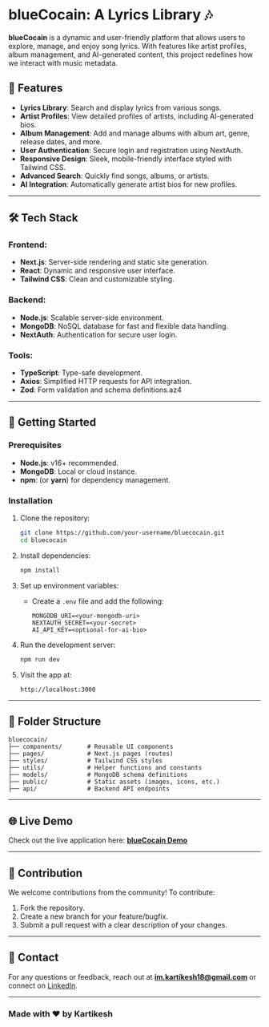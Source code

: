 # blueCocain: A Lyrics Library 🎶

**blueCocain** is a dynamic and user-friendly platform that allows users to explore, manage, and enjoy song lyrics. With features like artist profiles, album management, and AI-generated content, this project redefines how we interact with music metadata.

## 🚀 Features

- **Lyrics Library**: Search and display lyrics from various songs.
- **Artist Profiles**: View detailed profiles of artists, including AI-generated bios.
- **Album Management**: Add and manage albums with album art, genre, release dates, and more.
- **User Authentication**: Secure login and registration using NextAuth.
- **Responsive Design**: Sleek, mobile-friendly interface styled with Tailwind CSS.
- **Advanced Search**: Quickly find songs, albums, or artists.
- **AI Integration**: Automatically generate artist bios for new profiles.

---

## 🛠️ Tech Stack

### Frontend:
- **Next.js**: Server-side rendering and static site generation.
- **React**: Dynamic and responsive user interface.
- **Tailwind CSS**: Clean and customizable styling.

### Backend:
- **Node.js**: Scalable server-side environment.
- **MongoDB**: NoSQL database for fast and flexible data handling.
- **NextAuth**: Authentication for secure user login.

### Tools:
- **TypeScript**: Type-safe development.
- **Axios**: Simplified HTTP requests for API integration.
- **Zod**: Form validation and schema definitions.az4
---

## 🌟 Getting Started

### Prerequisites
- **Node.js**: v16+ recommended.
- **MongoDB**: Local or cloud instance.
- **npm**: (or **yarn**) for dependency management.


### Installation
1. Clone the repository:
   ```bash
   git clone https://github.com/your-username/bluecocain.git
   cd bluecocain
   ```
2. Install dependencies:
   ```bash
   npm install
   ```
3. Set up environment variables:
   - Create a `.env` file and add the following:
     ```
     MONGODB_URI=<your-mongodb-uri>
     NEXTAUTH_SECRET=<your-secret>
     AI_API_KEY=<optional-for-ai-bio>
     ```

4. Run the development server:
   ```bash
   npm run dev
   ```

5. Visit the app at:
   ```
   http://localhost:3000
   ```

---

## 🧩 Folder Structure
```
bluecocain/
├── components/       # Reusable UI components
├── pages/            # Next.js pages (routes)
├── styles/           # Tailwind CSS styles
├── utils/            # Helper functions and constants
├── models/           # MongoDB schema definitions
├── public/           # Static assets (images, icons, etc.)
├── api/              # Backend API endpoints
```

---

## 🌐 Live Demo

Check out the live application here: **[blueCocain Demo](https://bluecocain.vercel.app/)**

---

## 🤝 Contribution

We welcome contributions from the community! To contribute:
1. Fork the repository.
2. Create a new branch for your feature/bugfix.
3. Submit a pull request with a clear description of your changes.

---

## 💌 Contact

For any questions or feedback, reach out at **im.kartikesh18@gmail.com** or connect on [LinkedIn](https://linkedin.com/in/kartikeshpachkawade).

---

### Made with ❤️ by Kartikesh
